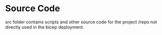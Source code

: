 # Source Code

src folder contains scripts and other source code for the project /repo not directly used in the bicep deployment.
